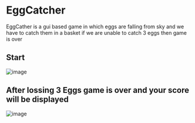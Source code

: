 # EggCatcher
EggCather is a gui based game in which eggs are falling from sky and we have to catch them in a basket if we are unable to catch 3 eggs then game is over
## Start
![image](https://github.com/ritik105/EggCatcher/assets/76702062/63ae8e41-3784-4ae2-a06b-0cef96c9c454)

## After lossing 3 Eggs game is over and your score will be displayed
![image](https://github.com/ritik105/EggCatcher/assets/76702062/35676e50-143d-4090-92f3-fdec83d67af4)
